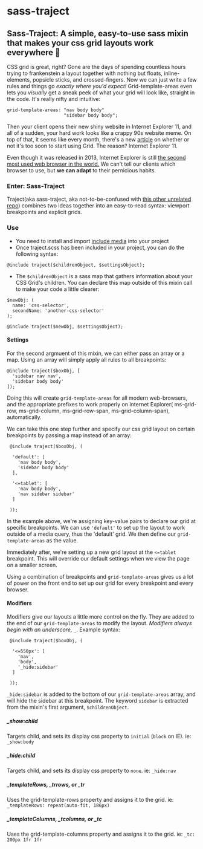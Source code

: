 # sass-traject 
## Sass-Traject: A simple, easy-to-use sass mixin that makes your css grid layouts work everywhere 🙌

CSS grid is great, right? Gone are the days of spending countless hours trying to frankenstein a layout together with nothing but floats, inline-elements, popsicle sticks, and crossed-fingers. Now we can just write a few rules and things go _exactly where you'd expect!_ Grid-template-areas even lets you _visually_ get a sneak peek of what your grid will look like, straight in the code. It's really nifty and intuitive: 

```
grid-template-areas: "nav body body"
                     "sidebar body body";
```

Then your client opens their new shiny website in Internet Explorer 11, and all of a sudden, your hard work looks like a crappy 90s website meme. On top of that, it seems like every month, there's a new [article](https://rachelandrew.co.uk/archives/2017/07/04/is-it-really-safe-to-start-using-css-grid-layout/ ) on whether or not it's too soon to start using Grid. The reason? Internet Explorer 11. 

Even though it was released in 2013, Internet Explorer is still [the second most used web browser in the world.](https://netmarketshare.com/browser-market-share.aspx?options=%7B%22filter%22%3A%7B%22%24and%22%3A%5B%7B%22deviceType%22%3A%7B%22%24in%22%3A%5B%22Desktop%2Flaptop%22%5D%7D%7D%5D%7D%2C%22dateLabel%22%3A%22Trend%22%2C%22attributes%22%3A%22share%22%2C%22group%22%3A%22browser%22%2C%22sort%22%3A%7B%22share%22%3A-1%7D%2C%22id%22%3A%22browsersDesktop%22%2C%22dateInterval%22%3A%22Monthly%22%2C%22dateStart%22%3A%222017-10%22%2C%22dateEnd%22%3A%222018-09%22%2C%22segments%22%3A%22-1000%22%7D) We can't tell our clients which browser to use, but **we can adapt** to their pernicious habits.

### Enter: Sass-Traject
Traject(aka sass-traject, aka not-to-be-confused with [this other unrelated repo](https://github.com/traject/traject)) combines two ideas together into an easy-to-read syntax: viewport breakpoints and explicit grids.

### Use
* You need to install and import [include media](https://github.com/eduardoboucas/include-media) into your project
* Once traject.scss has been included in your project, you can do the following syntax:
```
@include traject($childrenObject, $settingsObject);
```
* The `$childrenObject` is a sass map that gathers information about your CSS Grid's children. You can declare this map outside of this mixin call to make your code a little clearer:
```
$newObj: (
  name: 'css-selector',
  secondName: 'another-css-selector'
);

@include traject($newObj, $settingsObject);
```

#### Settings
For the second argmuent of this mixin, we can either pass an array or a map. Using an array will simply apply all rules to all breakpoints:
```
@include traject($boxObj, [
  'sidebar nav nav',
  'sidebar body body'
]);
```
Doing this will create `grid-template-areas` for all modern web-browsers, and the appropriate prefixes to work properly on Internet Explorer( ms-grid-row, ms-grid-column, ms-grid-row-span, ms-grid-column-span), automatically. 

We can take this one step further and specify our css grid layout on certain breakpoints by passing a map instead of an array:
```
 @include traject($boxObj, (
 
  'default': [
    'nav body body',
    'sidebar body body'
  ],

  '<=tablet': [
    'nav body body',
    'nav sidebar sidebar'
  ]

 ));
```
In the example above, we're assigning key-value pairs to declare our grid at specific breakpoints. We can use `'default'` to set up the layout to work outside of a media query, thus the 'default' grid. We then define our `grid-template-areas` as the value.

Immediately after, we're setting up a new grid layout at the `<=tablet` breakpoint. This will override our default settings when we view the page on a smaller screen. 

Using a combination of breakpoints and `grid-template-areas` gives us a lot of power on the front end to set up our grid for every breakpoint and every browser.

#### Modifiers
Modifiers give our layouts a little more control on the fly. They are added to the end of our `grid-template-areas` to modify the layout. *Modifiers always begin with an underscore, `_`*. Example syntax:
```
 @include traject($boxObj, (

  '<=550px': [
    'nav',
    'body',
    '_hide:sidebar'
  ]
  
 ));
 ```
 `_hide:sidebar` is added to the bottom of our `grid-template-areas` array, and will hide the sidebar at this breakpoint. The keyword `sidebar` is extracted from the mixin's first argument, `$childrenObject`.
 
##### _show:child
Targets child, and sets its display css property to `initial` (`block` on IE). 
ie: `_show:body`

##### _hide:child
Targets child, and sets its display css property to `none`. 
ie: `_hide:nav`

##### _templateRows, _trrows, or _tr
Uses the grid-template-rows property and assigns it to the grid.
ie: `_templateRows: repeat(auto-fit, 186px)`

##### _templateColumns, _tcolumns, or _tc
Uses the grid-template-columns property and assigns it to the grid.
ie: `_tc: 200px 1fr 1fr`

